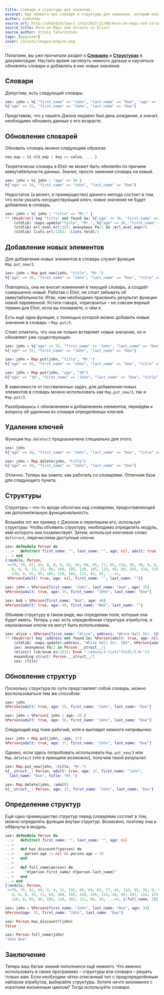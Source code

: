```yaml
---
title: Словари и структуры для новичков 
excerpt: Ещё немного про словари и структуры для новичков, которым оказалось мало документации.
author: nadezhda
source_url: http://whatdidilearn.info/2017/11/06/more-on-maps-and-structs-in-elixir.html
source_title: More on Maps and Structs in Elixir
source_author: Vitaly Tatarintsev
tags: [beginner]
cover: /assets/images/engine.png
---
```

Полагаем, вы уже прочитали раздел о [**Словарях**](/src/docs/keywords-and-maps.html) и [**Структурах**](/src/docs/structs.html) в документации. Настало время заглянуть немного дальше и научиться обновлять словари и добавлять в них новые значения.

## Словари

Допустим, есть следующий словарь:

```elixir
iex> john = %{ "first_name" => "John", "last_name" => "Doe", "age" => 35 }
%{"age" => 35, "first_name" => "John", "last_name" => "Doe"}
```

Представим, что у нашего Джона недавно был день рождения, а значит, необходимо обновить данные о его возрасте.

## Обновление словарей

Обновить словарь можно следующим образом:

```elixir
new_map = %{ old_map | key => value, ... }
```

Теоретически словарь в Elixir не может быть обновлён по причине иммутабельности данных. Значит, просто заменим словарь на новый.

```elixir
iex> john = %{ john | "age" => 36 }
%{"age" => 36, "first_name" => "John", "last_name" => "Doe"}
```

Недостаток (а может, и преимущество) данного метода состоит в том, что если указать несуществующий ключ, новое значение не будет добавлено в словарь.

```elixir
iex> john = %{ john | "title" => "Mr." }
** (KeyError) key "title" not found in: %{"age" => 36, "first_name" => "John", "last_name" => "Doe"}
    (stdlib) :maps.update("title", "Mr.", %{"age" => 36, "first_name" => "John", "last_name" => "Doe"})
    (stdlib) erl_eval.erl:255: anonymous fn/2 in :erl_eval.expr/5
    (stdlib) lists.erl:1263: :lists.foldl/3
```

## Добавление новых элементов

Для добавления новых элементов в словарь служит функция `Map.put_new/3`.

```elixir
iex> john = Map.put_new(john, "title", "Mr.")
%{"age" => 36, "first_name" => "John", "last_name" => "Doe", "title" => "Mr."}
```

Повторюсь, она не вносит изменения в текущий словарь, а создаёт совершенно новый. Работая с Elixir, не стоит забывать об иммутабельности. Итак, нам необходимо присвоить результат функции новой переменной. Кстати говоря, «присвоить» – не совсем верный термин для Elixir, если вы понимаете, о чём я.

Есть ещё одна функция, с помощью которой можно добавить новые значения в словарь – `Map.put/3`.

Стоит отметить, что она не только вставляет новые значения, но и обновляет уже существующие.

```elixir
iex> john = %{"age" => 35, "first_name" => "John", "last_name" => "Doe"}
%{"age" => 35, "first_name" => "John", "last_name" => "Doe"}

iex> john = Map.put(john, "title", "Mr.")
%{"age" => 35, "first_name" => "John", "last_name" => "Doe", "title" => "Mr."}

iex> john = Map.put(john, "age", "36")
%{"age" => "36", "first_name" => "John", "last_name" => "Doe", "title" => "Mr."}
```

В зависимости от поставленных задач, для добавления новых элементов в словарь можно использовать как `Map.put_new/3`, так и `Map.put/3`.

Разобравшись с обновлением и добавлением элементов, перейдём к вопросу об удалении из словаря определённых ключей.

## Удаление ключей

Функция `Map.delete/2` предназначена специально для этого.

```elixir
iex> john
%{"age" => 36, "first_name" => "John", "last_name" => "Doe", "title" => "Mr."}

iex> john = Map.delete(john, "title")
%{"age" => 36, "first_name" => "John", "last_name" => "Doe"}
```

Отлично. Теперь вы знаете, как работать со словарями. Отличная база для следующего пункта.

## Структуры

Структуры – что-то вроде оболочки над словарями, предоставляющей им дополнительную функциональность.

Возьмём тот же пример с Джоном и перепишем его, используя структуры: Чтобы объявить структуру, необходимо определить модуль, имя которого она позаимствует. Затем, используя ключевое слово `defstruct`, перечисляем доступные ключи.

```elixir
iex> defmodule Person do
...>   defstruct first_name: "", last_name: "", age: nil, adult: true
...> end
{:module, Person,
 <<70, 79, 82, 49, 0, 0, 8, 92, 66, 69, 65, 77, 65, 116, 85, 56, 0, 0, 0, 234,
   0, 0, 0, 22, 13, 69, 108, 105, 120, 105, 114, 46, 80, 101, 114, 115, 111,
   110, 8, 95, 95, 105, 110, 102, 111, 95, 95, ...>>,
 %Person{adult: true, age: nil, first_name: "", last_name: ""}}

iex> john = %Person{first_name: "John", last_name: "Doe", age: 35}
%Person{adult: true, age: 35, first_name: "John", last_name: "Doe"}

iex> bob = %Person{first_name: "Bob", age: 40}
%Person{adult: true, age: 40, first_name: "Bob", last_name: ""}
```

Объявив структуру в таком виде, мы определим поля, которые она будет иметь. Теперь у нас есть определённая структура атрибутов, и неуказанные ключи не могут быть использованы.

```elixir
iex> alice = %Person{first_name: "Alice", address: "White Hall Str. 503"}
** (KeyError) key :address not found in: %Person{adult: true, age: nil, first_name: "Alice", last_name: ""}
    (stdlib) :maps.update(:address, "White Hall Str. 503", %Person{adult: true, age: nil, first_name: "Alice", last_name: ""})
    iex: anonymous fn/2 in Person.__struct__/1
    (elixir) lib/enum.ex:1811: Enum."-reduce/3-lists^foldl/2-0-"/3
    expanding struct: Person.__struct__/1
    iex: (file)
```

## Обновление структур

Поскольку структура по сути представляет собой словарь, можно воспользоваться тем же способом:

```elixir
iex> john
%Person{adult: true, age: 35, first_name: "John", last_name: "Doe"}

iex> john = %Person{ john | age: 36 }
%Person{adult: true, age: 36, first_name: "John", last_name: "Doe"}
```

Следующий код тоже рабочий, хотя и выглядит немного непривычно:

```elixir
iex> john = Map.put(john, :age, 37)
%Person{adult: true, age: 37, first_name: "John", last_name: "Doe"}
```

Однако, если здесь попробовать использовать `Map.put_new/3` или `Map.delete/2` (что в принципе возможно), получим такой результат:

```elixir
iex> Map.put_new(john, :title, "Mr.")
%{__struct__: Person, adult: true, age: 37, first_name: "John",
  last_name: "Doe", title: "Mr."}
  
iex> Map.delete(john, :adult)
%{__struct__: Person, age: 37, first_name: "John", last_name: "Doe"}
```

## Определение структур
Ещё одно преимущество структур перед словарями состоит в том, можно определять функции внутри структур. Возможно, поэтому они и обёрнуты в модуль.

```elixir
iex> defmodule Person do
...>   defstruct first_name: "", last_name: "", age: nil
...>
...>   def has_discount?(person) do
...>     person.age != nil && person.age < 18
...>   end
...>
...>   def full_name(person) do
...>     "#{person.first_name} #{person.last_name}"
...>   end
...> end
{:module, Person,
 <<70, 79, 82, 49, 0, 0, 11, 192, 66, 69, 65, 77, 65, 116, 85, 56, 0, 0, 1, 89,
   0, 0, 0, 35, 13, 69, 108, 105, 120, 105, 114, 46, 80, 101, 114, 115, 111,
   110, 8, 95, 95, 105, 110, 102, 111, 95, 95, ...>>, {:full_name, 1}}

iex> john = %Person{first_name: "John", last_name: "Doe", age: 35}
%Person{age: 35, first_name: "John", last_name: "Doe"}

iex> Person.has_discount?(john)
false

iex> Person.full_name(john)
"John Doe"
```

## Заключение

Теперь ваш багаж знаний пополнился ещё немного. Что именно использовать в своих программах – структуры или словари – решать только вам. Если необходим чётко описанный тип с предопределённым набором атрибутов, выбирайте структуры. Хотите нечто анонимное с коротким жизненным циклом? Тогда используйте словари.

